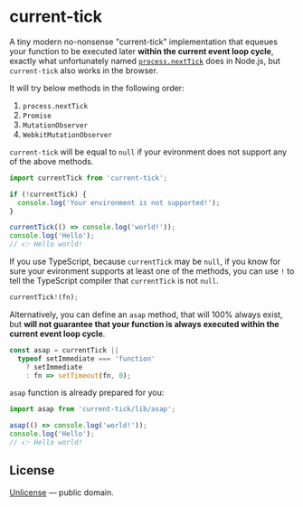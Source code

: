 # current-tick

A tiny modern no-nonsense "current-tick" implementation that equeues your function to be executed
later __within the current event loop cycle__, exactly what unfortunately named
[`process.nextTick`](https://nodejs.org/api/process.html#process_process_nexttick_callback_args) does in Node.js,
but `current-tick` also works in the browser.

It will try below methods in the following order:

1. `process.nextTick`
2. `Promise`
3. `MutationObserver`
4. `WebkitMutationObserver`

`current-tick` will be equal to `null` if your evironment does not support any of the above methods.

```js
import currentTick from 'current-tick';

if (!currentTick) {
  console.log('Your environment is not supported!');
}

currentTick(() => console.log('world!'));
console.log('Hello');
// 👉 Hello world!
```

If you use TypeScript, because `currentTick` may be `null`, if you know for sure your evironment supports
at least one of the methods, you can use `!` to tell the TypeScript compiler that `currentTick` is not `null`.

```ts
currentTick!(fn);
```

Alternatively, you can define an `asap` method, that will 100% always exist, but
__will not guarantee that your function is always executed within the current event loop cycle__.

```js
const asap = currentTick ||
  typeof setImmediate === 'function'
    ? setImmediate
    : fn => setTimeout(fn, 0);
```

`asap` function is already prepared for you:

```js
import asap from 'current-tick/lib/asap';

asap(() => console.log('world!'));
console.log('Hello');
// 👉 Hello world!
```

## License

[Unlicense](LICENSE) &mdash; public domain.
